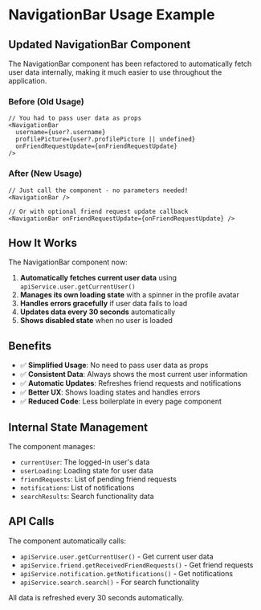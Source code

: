 # NavigationBar Usage Example

## Updated NavigationBar Component

The NavigationBar component has been refactored to automatically fetch user data internally, making it much easier to use throughout the application.

### Before (Old Usage)

```tsx
// You had to pass user data as props
<NavigationBar
  username={user?.username}
  profilePicture={user?.profilePicture || undefined}
  onFriendRequestUpdate={onFriendRequestUpdate}
/>
```

### After (New Usage)

```tsx
// Just call the component - no parameters needed!
<NavigationBar />

// Or with optional friend request update callback
<NavigationBar onFriendRequestUpdate={onFriendRequestUpdate} />
```

## How It Works

The NavigationBar component now:

1. **Automatically fetches current user data** using `apiService.user.getCurrentUser()`
2. **Manages its own loading state** with a spinner in the profile avatar
3. **Handles errors gracefully** if user data fails to load
4. **Updates data every 30 seconds** automatically
5. **Shows disabled state** when no user is loaded

## Benefits

- ✅ **Simplified Usage**: No need to pass user data as props
- ✅ **Consistent Data**: Always shows the most current user information
- ✅ **Automatic Updates**: Refreshes friend requests and notifications
- ✅ **Better UX**: Shows loading states and handles errors
- ✅ **Reduced Code**: Less boilerplate in every page component

## Internal State Management

The component manages:

- `currentUser`: The logged-in user's data
- `userLoading`: Loading state for user data
- `friendRequests`: List of pending friend requests
- `notifications`: List of notifications
- `searchResults`: Search functionality data

## API Calls

The component automatically calls:

- `apiService.user.getCurrentUser()` - Get current user data
- `apiService.friend.getReceivedFriendRequests()` - Get friend requests
- `apiService.notification.getNotifications()` - Get notifications
- `apiService.search.search()` - For search functionality

All data is refreshed every 30 seconds automatically.
